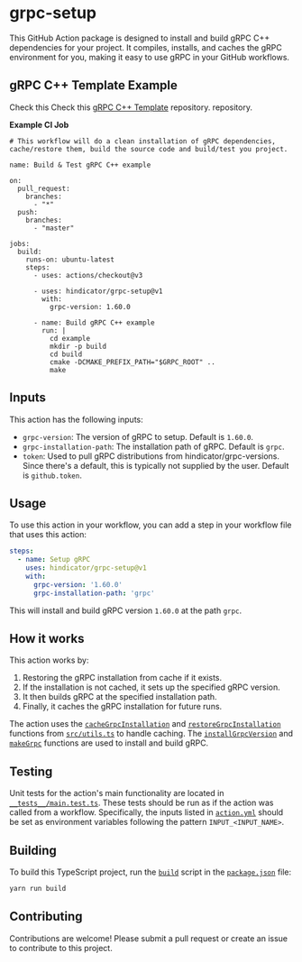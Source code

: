 # grpc-setup

This GitHub Action package is designed to install and build gRPC C++ dependencies for your project. It compiles, installs, and caches the gRPC environment for you, making it easy to use gRPC in your GitHub workflows.

## gRPC C++ Template Example

Check this Check this [gRPC C++ Template](https://github.com/hindicator/grpc-cpp-template) repository. repository.

**Example CI Job**
```
# This workflow will do a clean installation of gRPC dependencies, cache/restore them, build the source code and build/test you project.

name: Build & Test gRPC C++ example

on:
  pull_request:
    branches:
      - "*"
  push:
    branches:
      - "master"

jobs:
  build:
    runs-on: ubuntu-latest
    steps:
      - uses: actions/checkout@v3
      
      - uses: hindicator/grpc-setup@v1
        with:
          grpc-version: 1.60.0

      - name: Build gRPC C++ example
        run: |
          cd example
          mkdir -p build
          cd build
          cmake -DCMAKE_PREFIX_PATH="$GRPC_ROOT" ..
          make
```

## Inputs

This action has the following inputs:

- `grpc-version`: The version of gRPC to setup. Default is `1.60.0`.
- `grpc-installation-path`: The installation path of gRPC. Default is `grpc`.
- `token`: Used to pull gRPC distributions from hindicator/grpc-versions. Since there's a default, this is typically not supplied by the user. Default is `github.token`.

## Usage

To use this action in your workflow, you can add a step in your workflow file that uses this action:

```yml
steps:
  - name: Setup gRPC
    uses: hindicator/grpc-setup@v1
    with:
      grpc-version: '1.60.0'
      grpc-installation-path: 'grpc'
```

This will install and build gRPC version `1.60.0` at the path `grpc`.

## How it works

This action works by:

1. Restoring the gRPC installation from cache if it exists.
2. If the installation is not cached, it sets up the specified gRPC version.
3. It then builds gRPC at the specified installation path.
4. Finally, it caches the gRPC installation for future runs.

The action uses the [`cacheGrpcInstallation`](src/utils.ts#Lxx) and [`restoreGrpcInstallation`](src/utils.ts#Lxx) functions from [`src/utils.ts`](command:_github.copilot.openSymbolInFile?%5B%22src%2Futils.ts%22%2C%22src%2Futils.ts%22%5D "src/utils.ts") to handle caching. The [`installGrpcVersion`](src/utils.ts#Lxx) and [`makeGrpc`](src/utils.ts#Lxx) functions are used to install and build gRPC.

## Testing

Unit tests for the action's main functionality are located in [`__tests__/main.test.ts`](command:_github.copilot.openSymbolInFile?%5B%22__tests__%2Fmain.test.ts%22%2C%22__tests__%2Fmain.test.ts%22%5D "__tests__/main.test.ts"). These tests should be run as if the action was called from a workflow. Specifically, the inputs listed in [`action.yml`](command:_github.copilot.openRelativePath?%5B%22action.yml%22%5D "action.yml") should be set as environment variables following the pattern `INPUT_<INPUT_NAME>`.

## Building

To build this TypeScript project, run the [`build`](command:_github.copilot.openSymbolInFile?%5B%22package.json%22%2C%22build%22%5D "package.json") script in the [`package.json`](command:_github.copilot.openRelativePath?%5B%22package.json%22%5D "package.json") file:

```sh
yarn run build
```

## Contributing

Contributions are welcome! Please submit a pull request or create an issue to contribute to this project.